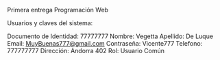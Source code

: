 Primera entrega Programación Web

Usuarios y claves del sistema:

Documento de Identidad: 77777777
Nombre: Vegetta
Apellido: De Luque
Email: MuyBuenas777@gmail.com
Contraseña: Vicente777
Telefono: 777777777
Dirección: Andorra 402
Rol: Usuario Común